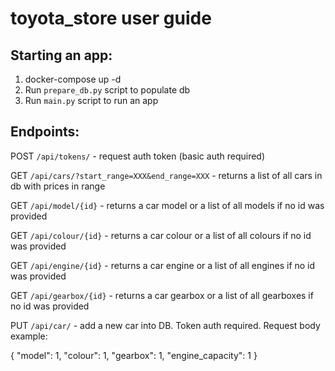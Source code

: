 # toyota_store user guide

## Starting an app:
1. docker-compose up -d
2. Run `prepare_db.py` script to populate db
3. Run  `main.py` script to run an app

## Endpoints:

POST `/api/tokens/` - request auth token (basic auth required)

GET `/api/cars/?start_range=XXX&end_range=XXX` - returns a list of all cars in db with prices in range

GET `/api/model/{id}` - returns a car model or a list of all models if no id was provided
 
GET `/api/colour/{id}` - returns a car colour or a list of all colours if no id was provided

GET `/api/engine/{id}` - returns a car engine or a list of all engines if no id was provided

GET `/api/gearbox/{id}` - returns a car gearbox or a list of all gearboxes if no id was provided

PUT `/api/car/` - add a new car into DB. Token auth required. Request body example:

{
	"model": 1,
	"colour": 1,
	"gearbox": 1,
	"engine_capacity": 1
}

